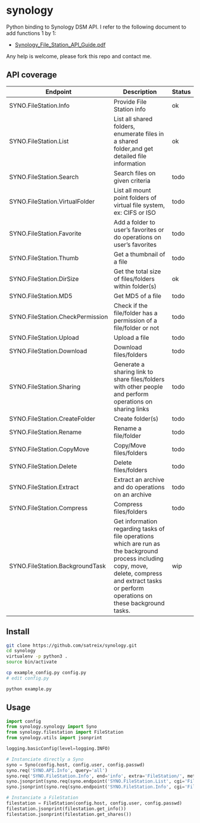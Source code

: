 synology
========

Python binding to Synology DSM API.
I refer to the following document to add functions 1 by 1:

- [Synology_File_Station_API_Guide.pdf](http://ukdl.synology.com/download/Document/DeveloperGuide/Synology_File_Station_API_Guide.pdf)

Any help is welcome, please fork this repo and contact me.

API coverage
------------

| Endpoint                         | Description                                                                                                                                                                                          | Status |
|----------------------------------|------------------------------------------------------------------------------------------------------------------------------------------------------------------------------------------------------|--------|
| SYNO.FileStation.Info            | Provide File Station info                                                                                                                                                                            | ok     |
| SYNO.FileStation.List            | List all shared folders, enumerate files in a shared folder,and get detailed file information                                                                                                        | ok     |
| SYNO.FileStation.Search          | Search files on given criteria                                                                                                                                                                       | todo   |
| SYNO.FileStation.VirtualFolder   | List all mount point folders of virtual file system, ex: CIFS or ISO                                                                                                                                 | todo   |
| SYNO.FileStation.Favorite        | Add a folder to user’s favorites or do operations on user’s favorites                                                                                                                                | todo   |
| SYNO.FileStation.Thumb           | Get a thumbnail of a file                                                                                                                                                                            | todo   |
| SYNO.FileStation.DirSize         | Get the total size of files/folders within folder(s)                                                                                                                                                 | ok     |
| SYNO.FileStation.MD5             | Get MD5 of a file                                                                                                                                                                                    | todo   |
| SYNO.FileStation.CheckPermission | Check if the file/folder has a permission of a file/folder or not                                                                                                                                    | todo   |
| SYNO.FileStation.Upload          | Upload a file                                                                                                                                                                                        | todo   |
| SYNO.FileStation.Download        | Download files/folders                                                                                                                                                                               | todo   |
| SYNO.FileStation.Sharing         | Generate a sharing link to share files/folders with other people and perform operations on sharing links                                                                                             | todo   |
| SYNO.FileStation.CreateFolder    | Create folder(s)                                                                                                                                                                                     | todo   |
| SYNO.FileStation.Rename          | Rename a file/folder                                                                                                                                                                                 | todo   |
| SYNO.FileStation.CopyMove        | Copy/Move files/folders                                                                                                                                                                              | todo   |
| SYNO.FileStation.Delete          | Delete files/folders                                                                                                                                                                                 | todo   |
| SYNO.FileStation.Extract         | Extract an archive and do operations on an archive                                                                                                                                                   | todo   |
| SYNO.FileStation.Compress        | Compress files/folders                                                                                                                                                                               | todo   |
| SYNO.FileStation.BackgroundTask  | Get information regarding tasks of file operations which are run as the background process including copy, move, delete, compress and extract tasks or perform operations on these background tasks. | wip    |

Install
-------

```bash
git clone https://github.com/satreix/synology.git
cd synology
virtualenv -p python3 .
source bin/activate

cp example_config.py config.py
# edit config.py

python example.py
```

Usage
-----

```python
import config
from synology.synology import Syno
from synology.filestation import FileStation
from synology.utils import jsonprint

logging.basicConfig(level=logging.INFO)

# Instanciate directly a Syno
syno = Syno(config.host, config.user, config.passwd)
syno.req('SYNO.API.Info', query='all')
syno.req('SYNO.FileStation.Info', end='info', extra='FileStation/', method='getinfo')
syno.jsonprint(syno.req(syno.endpoint('SYNO.FileStation.List', cgi='FileStation/file_share.cgi', method='list_share')))
syno.jsonprint(syno.req(syno.endpoint('SYNO.FileStation.Info', cgi='FileStation/info.cgi', method='getinfo')))

# Instanciate a FileStation
filestation = FileStation(config.host, config.user, config.passwd)
filestation.jsonprint(filestation.get_info())
filestation.jsonprint(filestation.get_shares())
```
